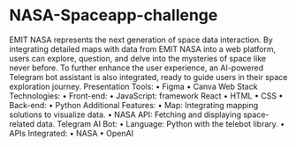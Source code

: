 # NASA-Spaceapp-challenge
EMIT NASA represents the next generation of space data interaction. By integrating detailed maps with data from EMIT NASA into a web platform, users can explore, question, and delve into the mysteries of space like never before. To further enhance the user experience, an AI-powered Telegram bot assistant is also integrated, ready to guide users in their space exploration journey.
Presentation Tools:
 • Figma
 • Canva
Web Stack Technologies:
 • Front-end:
 • JavaScript: framework React
 • HTML
 • CSS
 • Back-end:
 • Python
Additional Features:
 • Map: Integrating mapping solutions to visualize data.
 • NASA API: Fetching and displaying space-related data.
Telegram AI Bot:
 • Language: Python with the telebot library.
 • APIs Integrated:
 • NASA
 • OpenAI
